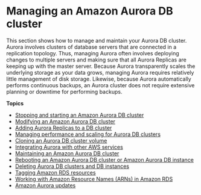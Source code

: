 # Managing an Amazon Aurora DB cluster<a name="CHAP_Aurora"></a>

 This section shows how to manage and maintain your Aurora DB cluster\. Aurora involves clusters of database servers that are connected in a replication topology\. Thus, managing Aurora often involves deploying changes to multiple servers and making sure that all Aurora Replicas are keeping up with the master server\. Because Aurora transparently scales the underlying storage as your data grows, managing Aurora requires relatively little management of disk storage\. Likewise, because Aurora automatically performs continuous backups, an Aurora cluster does not require extensive planning or downtime for performing backups\. 

**Topics**
+ [Stopping and starting an Amazon Aurora DB cluster](aurora-cluster-stop-start.md)
+ [Modifying an Amazon Aurora DB cluster](Aurora.Modifying.md)
+ [Adding Aurora Replicas to a DB cluster](aurora-replicas-adding.md)
+ [Managing performance and scaling for Aurora DB clusters](Aurora.Managing.Performance.md)
+ [Cloning an Aurora DB cluster volume](Aurora.Managing.Clone.md)
+ [Integrating Aurora with other AWS services](Aurora.Integrating.md)
+ [Maintaining an Amazon Aurora DB cluster](USER_UpgradeDBInstance.Maintenance.md)
+ [Rebooting an Amazon Aurora DB cluster or Amazon Aurora DB instance](USER_RebootCluster.md)
+ [Deleting Aurora DB clusters and DB instances](USER_DeleteCluster.md)
+ [Tagging Amazon RDS resources](USER_Tagging.md)
+ [Working with Amazon Resource Names \(ARNs\) in Amazon RDS](USER_Tagging.ARN.md)
+ [Amazon Aurora updates](Aurora.Updates.md)